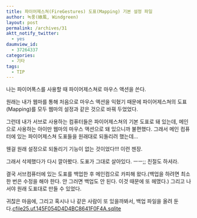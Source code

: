 ```yaml
---
title: 파이어제스쳐(FireGestures) 도표(Mapping) 기본 설정 파일
author: 녹풍(綠風, Windgreen)
layout: post
permalink: /archives/31
aktt_notify_twitter:
  - yes
daumview_id:
  - 37264337
categories:
  - 기타
tags:
  - TIP
---
```

<p>나는 파이어폭스를 사용할 때 파이어제스쳐로 마우스 액션을 쓴다.</p>
<p>원래는 내가 웹마를 통해 처음으로 마우스 액션을 익혔기 때문에 파이어제스쳐의 도표(Mapping)를 모두 웹마의 설정과 같은 것으로 바꿔 두었었다.</p>
<p>그런데 내가 서브로 사용하는 컴퓨터들은 파이어제스쳐의 기본 도표로 돼 있는데, 메인으로 사용하는 아이만 웹마의 마우스 액션으로 돼 있으니까 불편했다. 그래서 메인 컴퓨터에 있는 파이어제스쳐 도표들을 원래대로 되돌리려 했는데&#8230;</p>
<p>웬걸 원래 설정으로 되돌리기 기능이 없는 것이었다!!! 이런 젠장.</p>
<p>그래서 삭제했다가 다시 깔아봤다. 도표가 그대로 살아있다. ㅡㅡ;; 친절도 하셔라.</p>
<p>결국 서브컴퓨터에 있는 도표를 백업한 후 메인컴으로 카피해 왔다.(백업을 하려면 최소 한 번은 수정을 해야 한다. 안 그러면 백업도 안 된다. 이것 때문에 또 헤맸다.) 그리고 나서야 원래 도표대로 만들 수 있었다.</p>
<p>귀찮은 마음에, 그리고 혹시나 나 같은 사람이 또 있을까봐서, 백업 파일을 올려 둔다.<a href="http://dl.dropboxusercontent.com/u/15546257/blog/mytory/old-images/1/cfile25.uf.145F054D4D4BC8641F0F4A.sqlite"  />cfile25.uf.145F054D4D4BC8641F0F4A.sqlite</a></p>
<p></p>
